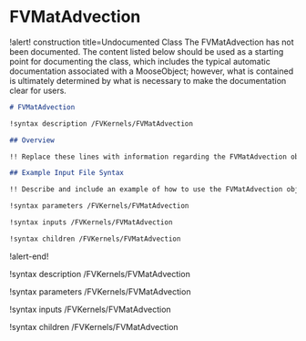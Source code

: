# FVMatAdvection

!alert! construction title=Undocumented Class
The FVMatAdvection has not been documented. The content listed below should be used as a starting point for
documenting the class, which includes the typical automatic documentation associated with a
MooseObject; however, what is contained is ultimately determined by what is necessary to make the
documentation clear for users.

```markdown
# FVMatAdvection

!syntax description /FVKernels/FVMatAdvection

## Overview

!! Replace these lines with information regarding the FVMatAdvection object.

## Example Input File Syntax

!! Describe and include an example of how to use the FVMatAdvection object.

!syntax parameters /FVKernels/FVMatAdvection

!syntax inputs /FVKernels/FVMatAdvection

!syntax children /FVKernels/FVMatAdvection
```
!alert-end!

!syntax description /FVKernels/FVMatAdvection

!syntax parameters /FVKernels/FVMatAdvection

!syntax inputs /FVKernels/FVMatAdvection

!syntax children /FVKernels/FVMatAdvection
